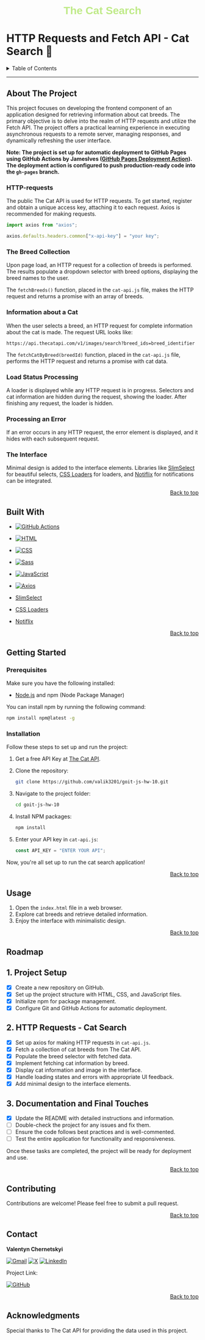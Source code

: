 <head>
  <link rel="stylesheet" href="https://fonts.googleapis.com/css2?family=Poppins:wght@400;700&display=swap">
  <link rel="stylesheet" href="https://fonts.cdnfonts.com/css/rage-italic">
    
  <style>
    .title {
      font-family: "Poppins", sans-serif;
      color: #bfea88;
      font-weight: 700;
      text-align: center;
    }
  
      .highlight {
        font-family: "Rage Italic", sans-serif;
      }
  </style>
</head>
<a name="readme-top">
  <h1 class="title">The Cat <span class="highlight">Search</span></h1>
</a>

# HTTP Requests and Fetch API - Cat Search 🐾

<details>
  <summary>Table of Contents</summary>

- [About The Project](#about-the-project)
- [Built With](#built-with)
- [Getting Started](#getting-started)
  - [Prerequisites](#prerequisites)
  - [Installation](#installation)
- [Usage](#usage)
- [Roadmap](#roadmap)
- [Contributing](#contributing)
- [Contact](#contact)
- [Acknowledgments](#acknowledgments)

</details>

---

## About The Project

This project focuses on developing the frontend component of an application designed for retrieving information about cat breeds. The primary objective is to delve into the realm of HTTP requests and utilize the Fetch API. The project offers a practical learning experience in executing asynchronous requests to a remote server, managing responses, and dynamically refreshing the user interface.

**Note: The project is set up for automatic deployment to GitHub Pages using GitHub Actions by JamesIves ([GitHub Pages Deployment Action](https://github.com/marketplace/actions/deploy-to-github-pages)). The deployment action is configured to push production-ready code into the `gh-pages` branch.**

### HTTP-requests

The public The Cat API is used for HTTP requests. To get started, register and obtain a unique access key, attaching it to each request. Axios is recommended for making requests.

```javascript
import axios from "axios";

axios.defaults.headers.common["x-api-key"] = "your key";
```

### The Breed Collection

Upon page load, an HTTP request for a collection of breeds is performed. The results populate a dropdown selector with breed options, displaying the breed names to the user.

The `fetchBreeds()` function, placed in the `cat-api.js` file, makes the HTTP request and returns a promise with an array of breeds.

### Information about a Cat

When the user selects a breed, an HTTP request for complete information about the cat is made. The request URL looks like:

```
https://api.thecatapi.com/v1/images/search?breed_ids=breed_identifier
```

The `fetchCatByBreed(breedId)` function, placed in the `cat-api.js` file, performs the HTTP request and returns a promise with cat data.

### Load Status Processing

A loader is displayed while any HTTP request is in progress. Selectors and cat information are hidden during the request, showing the loader. After finishing any request, the loader is hidden.

### Processing an Error

If an error occurs in any HTTP request, the error element is displayed, and it hides with each subsequent request.

### The Interface

Minimal design is added to the interface elements. Libraries like [SlimSelect](https://slimselectjs.com/) for beautiful selects, [CSS Loaders](https://cssloaders.github.io/) for loaders, and [Notiflix](https://www.notiflix.com/) for notifications can be integrated.

<p align="right"><a href="#readme-top">Back to top</a></p>

## Built With

* [![GitHub Actions](https://img.shields.io/badge/GitHub_Actions-2088FF?style=for-the-badge&logo=github-actions&logoColor=white)](https://github.com/features/actions)
* [![HTML](https://img.shields.io/badge/HTML5-E34F26?style=for-the-badge&logo=html5&logoColor=white)](https://developer.mozilla.org/en-US/docs/Web/Guide/HTML/HTML5)
* [![CSS](https://img.shields.io/badge/CSS3-1572B6?style=for-the-badge&logo=css3&logoColor=white)](https://developer.mozilla.org/en-US/docs/Web/CSS)
* [![Sass](https://img.shields.io/badge/Sass-CC6699?style=for-the-badge&logo=sass&logoColor=white)](https://sass-lang.com/)
* [![JavaScript](https://img.shields.io/badge/JavaScript-323330?style=for-the-badge&logo=javascript&logoColor=F7DF1E)](https://developer.mozilla.org/en-US/docs/Web/JavaScript)
* [![Axios](https://img.shields.io/badge/axios-671ddf?&style=for-the-badge&logo=axios&logoColor=white)](https://axios-http.com/)

* [SlimSelect](https://slimselectjs.com/)
* [CSS Loaders](https://cssloaders.github.io/)
* [Notiflix](https://www.notiflix.com/)

<p align="right"><a href="#readme-top">Back to top</a></p>

## Getting Started

### Prerequisites

Make sure you have the following installed:

* [Node.js](https://nodejs.org/) and npm (Node Package Manager)

You can install npm by running the following command:

```bash
npm install npm@latest -g
```

### Installation

Follow these steps to set up and run the project:

1. Get a free API Key at [The Cat API](https://thecatapi.com/).

2. Clone the repository:

   ```bash
   git clone https://github.com/valik3201/goit-js-hw-10.git
   ```

3. Navigate to the project folder:

   ```bash
   cd goit-js-hw-10
   ```

4. Install NPM packages:

   ```bash
   npm install
   ```

5. Enter your API key in `cat-api.js`:

   ```javascript
   const API_KEY = "ENTER YOUR API";
   ```

Now, you're all set up to run the cat search application!

<p align="right"><a href="#readme-top">Back to top</a></p>

## Usage

1. Open the `index.html` file in a web browser.
2. Explore cat breeds and retrieve detailed information.
3. Enjoy the interface with minimalistic design.

<p align="right"><a href="#readme-top">Back to top</a></p>

## Roadmap

## 1. Project Setup

- [x] Create a new repository on GitHub.
- [x] Set up the project structure with HTML, CSS, and JavaScript files.
- [x] Initialize npm for package management.
- [x] Configure Git and GitHub Actions for automatic deployment.

## 2. HTTP Requests - Cat Search

- [x] Set up axios for making HTTP requests in `cat-api.js`.
- [x] Fetch a collection of cat breeds from The Cat API.
- [x] Populate the breed selector with fetched data.
- [x] Implement fetching cat information by breed.
- [x] Display cat information and image in the interface.
- [x] Handle loading states and errors with appropriate UI feedback.
- [x] Add minimal design to the interface elements.

## 3. Documentation and Final Touches

- [x] Update the README with detailed instructions and information.
- [ ] Double-check the project for any issues and fix them.
- [ ] Ensure the code follows best practices and is well-commented.
- [ ] Test the entire application for functionality and responsiveness.

Once these tasks are completed, the project will be ready for deployment and use.

<p align="right"><a href="#readme-top">Back to top</a></p>

## Contributing

Contributions are welcome! Please feel free to submit a pull request.

<p align="right"><a href="#readme-top">Back to top</a></p>

## Contact

**Valentyn Chernetskyi**

[![Gmail](https://img.shields.io/badge/Gmail-D14836?style=for-the-badge&logo=gmail&logoColor=white)](mailto:valik3201@gmail.com)
[![X](https://img.shields.io/badge/X-000000?style=for-the-badge&logo=x&logoColor=white)](https://x.com/valik3201)
[![LinkedIn](https://img.shields.io/badge/LinkedIn-0077B5?style=for-the-badge&logo=linkedin&logoColor=white)](https://www.linkedin.com/in/valentynchernetskyi/)

Project Link:

[![GitHub](https://img.shields.io/badge/GitHub-100000?style=for-the-badge&logo=github&logoColor=white)](https://github.com/Valik3201/goit-js-hw-10)

<p align="right"><a href="#readme-top">Back to top</a></p>

## Acknowledgments

Special thanks to The Cat API for providing the data used in this project.
